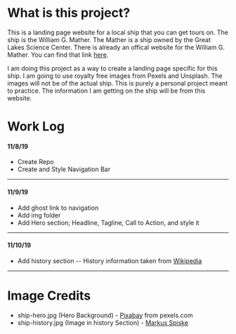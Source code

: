 # What is this project?

This is a landing page website for a local ship that you can get tours on. The ship is the William G. Mather. The Mather is a ship owned by the Great Lakes Science Center. There is already an offical website for the William G. Mather. You can find that link [here](http://greatscience.com/explore/exhibits/william-g-mather-steamship).

I am doing this project as a way to create a landing page specific for this ship. I am going to use royalty free images from Pexels and Unsplash. The images will not be of the actual ship. This is purely a personal project meant to practice. The information I am getting on the ship will be from this website.

# Work Log

#### 11/8/19

- Create Repo
- Create and Style Navigation Bar

---

#### 11/9/19

- Add ghost link to navigation
- Add img folder
- Add Hero section; Headline, Tagline, Call to Action, and style it

---

#### 11/10/19

- Add history section -- History information taken from [Wikipedia](https://en.wikipedia.org/wiki/Steamship_William_G._Mather_Maritime_Museum)

---

# Image Credits

- ship-hero.jpg (Hero Background) - [Pixabay](https://www.pexels.com/@pixabay) from pexels.com
- ship-history.jpg (Image in history Section) - [Markus Spiske](https://www.pexels.com/@markusspiske)
